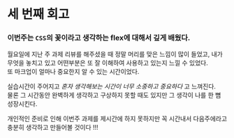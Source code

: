 # 세 번째 회고

### 이번주는 `CSS`의 꽃이라고 생각하는 **flex**에 대해서 깊게 배웠다.

월요일에 지난 주 과제 리뷰를 해주셨을 때 정말 머리를 맞은 느낌이 많이 들었고, 내가 무엇을 놓치고 있고 어떤부분은 또 잘 이해하여 사용하고 있는지 느낄 수 있었다.  
또 마크업이 얼마나 중요한지 알 수 있는 시간이었다.

실습시간이 주어지고 _혼자 생각해보는 시간이 너무 소중하고 중요하다_ 고 느껴진다.  
물론 그 시간동안 완벽하게 생각하고 구상하지 못할 때도 있지만 그 생각이 나를 한 뼘 성장시킨다.

개인적인 준비로 인해 이번주 과제를 제시간에 하지 못하지만 꼭 시간내서 다음주에라고 충분히 생각하고 만들어볼 것이다 !!!